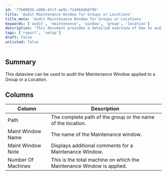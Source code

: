 ```yaml
---
id: '77b0003b-a908-4fcf-ae9c-71d464db679b'
title: 'Audit Maintenance Window for Groups or Locations'
title_meta: 'Audit Maintenance Window for Groups or Locations'
keywords: ['audit', 'maintenance', 'window', 'group', 'location']
description: 'This document provides a detailed overview of how to audit the Maintenance Window applied to a Group or a Location, including the relevant columns and their descriptions.'
tags: ['report', 'setup']
draft: false
unlisted: false
---
```

## Summary

This dataview can be used to audit the Maintenance Window applied to a Group or a Location.

## Columns

| Column              | Description                                                                                   |
|---------------------|-----------------------------------------------------------------------------------------------|
| Path                | The complete path of the group or the name of the location.                                  |
| Maint Window Name   | The name of the Maintenance window.                                                           |
| Maint Window Note   | Displays additional comments for a Maintenance Window.                                        |
| Number Of Machines   | This is the total machine on which the Maintenance Window is applied.                        |












